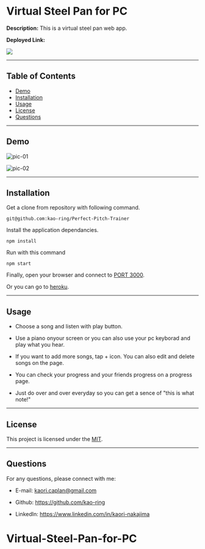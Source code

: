 # Virtual Steel Pan for PC

**Description:**
This is a virtual steel pan web app. 

**Deployed Link:** 

![](https://img.shields.io/github/license/kao-ring/Perfect-Pitch-Trainer?style=plastic&logo=appveyor)

---

## Table of Contents

- [Demo](#demo)
- [Installation](#installation)
- [Usage](#usage)
- [License](#license)
- [Questions](#questions)

---

## Demo

![pic-01](https://user-images.githubusercontent.com/66850293/93146430-cc4b6880-f6bc-11ea-8d39-97b70d18deea.png)

![pic-02](https://user-images.githubusercontent.com/66850293/93146434-cce3ff00-f6bc-11ea-9992-214a971317e9.png)

---

## Installation

Get a clone from repository with following command.

```
git@github.com:kao-ring/Perfect-Pitch-Trainer
```

Install the application dependancies.

```
npm install
```

Run with this command

```
npm start
```

Finally, open your browser and connect to [PORT 3000](http://localhost:3000/).

Or you can go to [heroku](https://perfect-pitch-trainer-kc.herokuapp.com/).

---

## Usage

- Choose a song and listen with play button.

- Use a piano onyour screen or you can also use your pc keyborad and play what you hear.

- If you want to add more songs, tap + icon. You can also edit and delete songs on the page.

- You can check your progress and your friends progress on a progress page.

- Just do over and over everyday so you can get a sence of "this is what note!"

---

## License

This project is licensed under the [MIT](./LICENSE).

---

## Questions

For any questions, please connect with me:

- E-mail: <kaori.caplan@gmail.com>

- Github: https://github.com/kao-ring

- LinkedIn: https://www.linkedin.com/in/kaori-nakajima
# Virtual-Steel-Pan-for-PC
